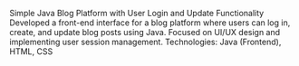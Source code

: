 Simple Java Blog Platform with User Login and Update Functionality
  Developed a front-end interface for a blog platform where users can log in, create, and update blog posts using Java. 
  Focused on UI/UX design and implementing user session management. 
  Technologies: Java (Frontend), HTML, CSS 
